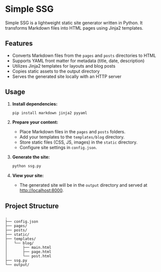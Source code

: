 # Simple SSG

Simple SSG is a lightweight static site generator written in Python. It transforms Markdown files into HTML pages using Jinja2 templates.

## Features

- Converts Markdown files from the `pages` and `posts` directories to HTML
- Supports YAML front matter for metadata (title, date, description)
- Utilizes Jinja2 templates for layouts and blog posts
- Copies static assets to the output directory
- Serves the generated site locally with an HTTP server

## Usage

1. **Install dependencies:**
    ```sh
    pip install markdown jinja2 pyyaml
    ```

2. **Prepare your content:**
    - Place Markdown files in the `pages` and `posts` folders.
    - Add your templates to the `templates/blog` directory.
    - Store static files (CSS, JS, images) in the `static` directory.
    - Configure site settings in `config.json`.

3. **Generate the site:**
    ```sh
    python ssg.py
    ```

4. **View your site:**
    - The generated site will be in the `output` directory and served at [http://localhost:8000](http://localhost:8000).

## Project Structure

```
.
├── config.json
├── pages/
├── posts/
├── static/
├── templates/
│   └── blog/
│       ├── main.html
│       ├── page.html
│       └── post.html
├── ssg.py
└── output/
```